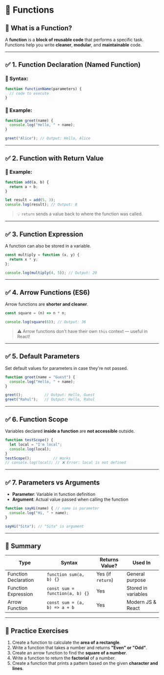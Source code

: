 # 📘 Functions 

## 🔹 What is a Function?

A **function** is a **block of reusable code** that performs a specific task.
Functions help you write **cleaner**, **modular**, and **maintainable** code.

---

## ✅ 1. Function Declaration (Named Function)

### 🔸 Syntax:

```javascript
function functionName(parameters) {
  // code to execute
}
```

### 🔸 Example:

```javascript
function greet(name) {
  console.log("Hello, " + name);
}

greet("Alice"); // Output: Hello, Alice
```

---

## ✅ 2. Function with Return Value

### 🔸 Example:

```javascript
function add(a, b) {
  return a + b;
}

let result = add(5, 3);
console.log(result); // Output: 8
```

> 💡 `return` sends a value back to where the function was called.

---

## ✅ 3. Function Expression

A function can also be stored in a variable.

```javascript
const multiply = function (x, y) {
  return x * y;
};

console.log(multiply(4, 5)); // Output: 20
```

---

## ✅ 4. Arrow Functions (ES6)

Arrow functions are **shorter and cleaner**.

```javascript
const square = (n) => n * n;

console.log(square(6)); // Output: 36
```

> ⚠️ Arrow functions don't have their own `this` context — useful in React!

---

## ✅ 5. Default Parameters

Set default values for parameters in case they're not passed.

```javascript
function greet(name = "Guest") {
  console.log("Hello, " + name);
}

greet();          // Output: Hello, Guest
greet("Rahul");   // Output: Hello, Rahul
```

---

## ✅ 6. Function Scope

Variables declared **inside a function** are **not accessible** outside.

```javascript
function testScope() {
  let local = "I'm local";
  console.log(local);
}
testScope();          // Works
// console.log(local); // ❌ Error: local is not defined
```

---

## ✅ 7. Parameters vs Arguments

* **Parameter**: Variable in function definition
* **Argument**: Actual value passed when calling the function

```javascript
function sayHi(name) { // name is parameter
  console.log("Hi, " + name);
}

sayHi("Sita"); // "Sita" is argument
```

---

## 🧠 Summary

| Type                 | Syntax                          | Returns Value?    | Used In             |
| -------------------- | ------------------------------- | ----------------- | ------------------- |
| Function Declaration | `function sum(a, b) {}`         | Yes (if `return`) | General purpose     |
| Function Expression  | `const sum = function(a, b) {}` | Yes               | Stored in variables |
| Arrow Function       | `const sum = (a, b) => a + b`   | Yes               | Modern JS & React   |

---

## 🎯 Practice Exercises

1. Create a function to calculate the **area of a rectangle**.
2. Write a function that takes a number and returns **"Even" or "Odd"**.
3. Create an arrow function to find the **square of a number**.
4. Write a function to return the **factorial** of a number.
5. Create a function that prints a pattern based on the given **character and lines**.
